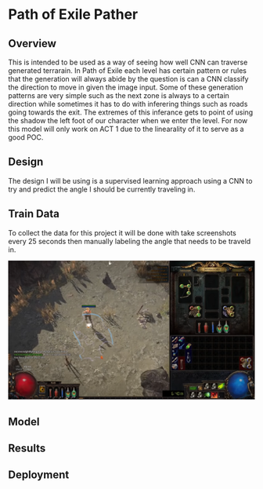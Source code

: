 # Path of Exile Pather
## Overview
This is intended to be used as a way of seeing how well CNN can traverse generated terrarain. In Path of Exile each level has certain pattern or rules that the generation will always abide
by the question is can a CNN classify the direction to move in given the image input. Some of these generation patterns are very simple such as the next zone is always to a certain direction
while sometimes it has to do with inferering things such as roads going towards the exit. The extremes of this inferance gets to point of using the shadow the left foot of our character when
we enter the level. For now this model will only work on ACT 1 due to the linearality of it to serve as a good POC.
## Design
The design I will be using is a supervised learning approach using a CNN to try and predict the angle I should be currently traveling in.

## Train Data
To collect the data for this project it will be done with take screenshots every 25 seconds then manually labeling the angle that needs to be traveld in.

![alt text](Data/Run_2/33.png)

## Model

## Results

## Deployment
